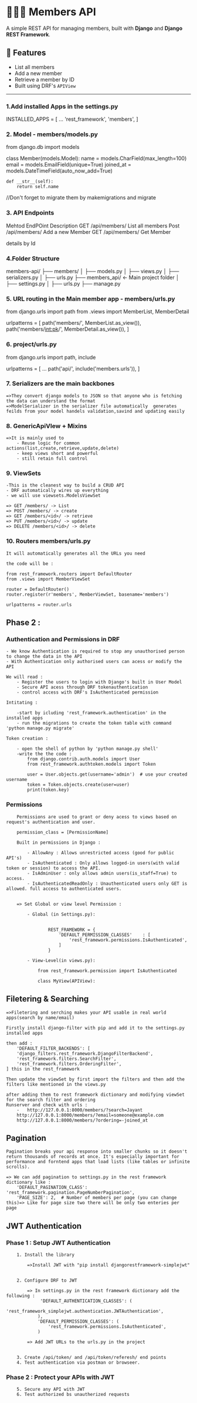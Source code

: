 # 🧑‍🤝‍🧑 Members API

A simple REST API for managing members, built with **Django** and **Django REST Framework**.

## 📌 Features

- List all members
- Add a new member
- Retrieve a member by ID
- Built using DRF's `APIView`

---

### 1.Add installed Apps in the settings.py

INSTALLED_APPS = [
    ...
    'rest_framework',
    'members',
]

### 2. Model - members/models.py

from django.db import models

class Member(models.Model):
    name = models.CharField(max_length=100)
    email = models.EmailField(unique=True)
    joined_at = models.DateTimeField(auto_now_add=True)

    def __str__(self):
        return self.name

//Don't forget to migrate them by makemigrations and migrate

### 3. API Endpoints 

Mehtod          EndPOint        Description
GET             /api/members/   List all members
Post            /api/members/   Add a new Member
GET             /api/members/<id>  Get Member 

details by Id

### 4.Folder Structure

members-api/
├── members/
│   ├── models.py
│   ├── views.py
│   ├── serializers.py
│   ├── urls.py
├── members_api/     ← Main project folder
│   ├── settings.py
│   ├── urls.py
├── manage.py


### 5. URL routing in the Main member app - members/urls.py

from django.urls import path
from .views import MemberList, MemberDetail

urlpatterns = [
    path('members/', MemberList.as_view()),
    path('members/<int:pk>/', MemberDetail.as_view()),
]

### 6. project/urls.py

from django.urls import path, include

urlpatterns = [
    ...
    path('api/', include('members.urls')),
]

### 7. Serializers are the main backbones 

    =>They convert django models to JSON so that anyone who is fetching the data can understand the format
    =>ModelSerializer in the serializer file automatically  generates feilds from your model handels validation,savind and updating easily

### 8. GenericApiVIew + Mixins

    =>It is mainly used to 
        - Reuse logic for common actions(list,create,retrieve,update,delete)
        - keep views short and powerful
        - still retain full control

### 9. ViewSets 

    -This is the cleanest way to build a CRUD API
    - DRF automatically wires up everything 
    - we will use viewsets.ModelsViewSet

    => GET /members/ -> List
    => POST /members/ -> create
    => GET /members/<id>/ -> retrieve
    => PUT /members/<id>/ -> update
    => DELETE /members/<id>/ -> delete

### 10. Routers members/urls.py

    It will automatically generates all the URLs you need

    the code will be : 

    from rest_framework.routers import DefaultRouter
    from .views import MemberViewSet

    router = DefaultRouter()
    router.register(r'members', MemberViewSet, basename='members')

    urlpatterns = router.urls

## Phase 2 :

 ### Authentication and Permissions in DRF

    - We know Authentication is required to stop any unauthorised person to change the data in the API
    - With Authentication only authorised users can acess or modify the API

    We will read : 
        - Register the users to login with Django's built in User Model
        - Secure API acess through DRF tokenauthentication
        - control access with DRF's IsAuthenticated permission

    Intitating :

        -start by icluding 'rest_framework.authentication' in the installed apps
        - run the migrations to create the token table with command 'python manage.py migrate'

    Token creation :

        - open the shell of python by 'python manage.py shell'
        -write the the code : 
            from django.contrib.auth.models import User
            from rest_framework.authtoken.models import Token

            user = User.objects.get(username='admin')  # use your created username
            token = Token.objects.create(user=user)
            print(token.key)

 ### Permissions

        Permissions are used to grant or deny acess to views based on request's authentication and user.
        
        permission_class = [PermissionName]

        Built in permissions in Django : 

            - AllowAny : Allows unrestricted access (good for public API's)
            - IsAuthenticated : Only allows logged-in users(with valid token or session) to access the API.
            - IsAdminUser : only allows admin users(is_staff=True) to access.
            - IsAuthenticatedReadOnly : Unauthenticated users only GET is allowed. full access to authenticated users.

        
        => Set Global or view level Permission :

            - Global (in Settings.py):

                
                    REST_FRAMEWORK = {
                        'DEFAULT_PERMISSION_CLASSES'    : [
                            'rest_framework.permissions.IsAuthenticated',
                        ]
                    }

            - View-Level(in views.py):

                from rest_framework.permission import IsAuthenticated

                class MyView(APIView):

## Filetering & Searching


    =>Filetering and serching makes your API usable in real world apps(search by name/email)
    
    Firstly install django-filter with pip and add it to the settings.py installed apps

    then add :
        'DEFAULT_FILTER_BACKENDS': [
        'django_filters.rest_framework.DjangoFilterBackend',
        'rest_framework.filters.SearchFilter',
        'rest_framework.filters.OrderingFilter',
    ] this in the rest_framework

    Then update the viewSet by first import the filters and then add the filters like mentioned in the views.py

    after adding them to rest framework dictionary and modifying viewSet for the search filter and ordering 
    Runserver and check with urls : 
        -   http://127.0.0.1:8000/members/?search=Jayant
        http://127.0.0.1:8000/members/?email=someone@example.com
        http://127.0.0.1:8000/members/?ordering=-joined_at

                
## Pagination 

    Pagination breaks your api response into smaller chunks so it doesn't return thousands of records at once. It's especially important for performance and forntend apps that load lists (like tables or infinite scrolls).

    => We can add pagination to settings.py in the rest framework dictionary like :
        'DEFAULT_PAGINATION_CLASS': 'rest_framework.pagination.PageNumberPagination',
        'PAGE_SIZE': 2,  # Number of members per page (you can change this)=> Like for page size two there will be only two enteries per page 



## JWT Authentication

### Phase 1 : Setup JWT Authentication 
        1. Install the library
            
            =>Install JWT with "pip install djangorestframework-simplejwt"


        2. Configure DRF to JWT

            => In settings.py in the rest framework dictionary add the following : 
                 'DEFAULT_AUTHENTICATION_CLASSES': (
                    'rest_framework_simplejwt.authentication.JWTAuthentication',
                ),
                'DEFAULT_PERMISSION_CLASSES': (
                    'rest_framework.permissions.IsAuthenticated',
                )

            => Add JWT URLs to the urls.py in the project

            
        3. Create /api/token/ and /api/token/referesh/ end points
        4. Test authentication via postman or browseer.
### Phase 2 : Protect your APIs with JWT
        5. Secure any API with JWT
        6. Test authorized bs unautherized requests